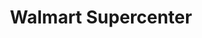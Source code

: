 ---
title: "Walmart Supercenter"
url: /bowling-green/walmart-supercenter-morgantown-road/
shop: supermarket
---